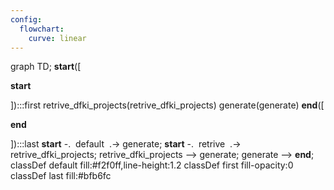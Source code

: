 ```yaml
---
config:
  flowchart:
    curve: linear
---
```

graph TD;
	__start__([<p>__start__</p>]):::first
	retrive_dfki_projects(retrive_dfki_projects)
	generate(generate)
	__end__([<p>__end__</p>]):::last
	__start__ -. &nbsp;default&nbsp; .-> generate;
	__start__ -. &nbsp;retrive&nbsp; .-> retrive_dfki_projects;
	retrive_dfki_projects --> generate;
	generate --> __end__;
	classDef default fill:#f2f0ff,line-height:1.2
	classDef first fill-opacity:0
	classDef last fill:#bfb6fc
